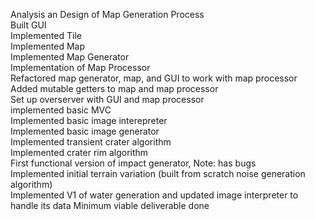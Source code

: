 Analysis an Design of Map Generation Process\
Built GUI\
Implemented Tile\
Implemented Map\
Implemented Map Generator\
Implementation of Map Processor\
    Refactored map generator, map, and GUI to work with map processor\
Added mutable getters to map and map processor\
Set up overserver with GUI and map processor\
    implemented basic MVC\
Implemented basic image interepreter\
Implemented basic image generator\
Implemented transient crater algorithm\
Implemented crater rim algorithm\
First functional version of impact generator, Note: has bugs\
Implemented initial terrain variation (built from scratch noise generation algorithm)\
Implemented V1 of water generation and updated image interpreter to handle its data
Minimum viable deliverable done

